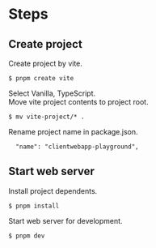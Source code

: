 # Steps

## Create project

Create project by vite.
```
$ pnpm create vite
```
Select Vanilla, TypeScript.  
Move vite project contents to project root.
```
$ mv vite-project/* .
```
Rename project name in package.json.
```
  "name": "clientwebapp-playground",
```
## Start web server

Install project dependents.
```
$ pnpm install
```
Start web server for development.
```
$ pnpm dev
```
